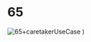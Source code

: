 # 65

![65+caretakerUseCase](https://user-images.githubusercontent.com/43782542/139594923-3a492047-b859-4fff-b8d7-a76f9b76422c.jpg)
)

